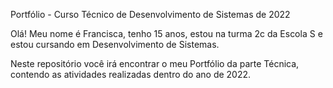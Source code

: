 Portfólio - Curso Técnico de Desenvolvimento de Sistemas de 2022

Olá! Meu nome é Francisca, tenho 15 anos, estou na turma 2c da Escola S e estou cursando em Desenvolvimento de Sistemas.

Neste repositório você irá encontrar o meu Portfólio da parte Técnica, contendo as atividades realizadas dentro do ano de 2022.
